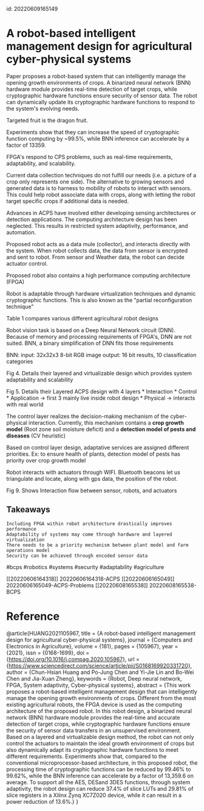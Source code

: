 id: 20220609165149
# A robot-based intelligent management design for agricultural cyber-physical systems

Paper proposes a robot-based system that can intelligently manage the opening growth environments of crops. A binarized neural network (BNN) hardware module provides real-time detection of target crops, while cryptographic hardware functions ensure security of sensor data. The robot can dynamically update its cryptographic hardware functions to respond to the system's evolving needs.

Targeted fruit is the dragon fruit.

Experiments show that they can increase the speed of cryptographic function computing by ~99.5%, while BNN inference can accelerate by a factor of 13359.

FPGA's respond to CPS problems, such as real-time requirements, adaptability, and scalability.

Current data collection techniques do not fulfill our needs (i.e. a picture of a crop only represents one side). The alternative to growing sensors and generated data is to harness to mobility of robots to interact with sensors. This could help robot associate data with crops, along with letting the robot target specific crops if additional data is needed.

Advances in ACPS have involved either developing sensing architectures or detection applications. The computing architecture design has been neglected. This results in restricted system adaptivity, performance, and automation.

Proposed robot acts as a data mule (collector), and interacts directly with the system. When robot collects data, the data from sensor is encrypted and sent to robot. From sensor and Weather data, the robot can decide actuator control.

Proposed robot also contains a high performance computing architecture (FPGA)

Robot is adaptable through hardware virtualization techniques and dynamic cryptographic functions. This is also known as the "partial reconfiguration technique"

Table 1 compares various different agricultural robot designs

Robot vision task is based on a Deep Neural Network circuit (DNN). Because of memory and processing requirements of FPGA's, DNN are not suited. BNN, a binary simplification of DNN fits those requirements

BNN:
    input: 32x32x3 8-bit RGB image
    output: 16 bit results, 10 classification categories
    
Fig 4. Details their layered and virtualizable design which provides system adaptability and scalability

Fig 5. Details their Layered ACPS design with 4 layers
    * Interaction
    * Control
    * Application → first 3 mainly live inside robot design
    * Physical → interacts with real world

The control layer realizes the decision-making mechanism of the cyber-physical interaction. Currently, this mechanism contains a **crop growth model** (Root zone soil moisture deficit) and a **detection model of pests and diseases** (CV heuristic)

Based on control layer design, adaptative services are assigned different priorities. Ex: to ensure health of plants, detection model of pests has priority over crop growth model

Robot interacts with actuators through WIFI. Bluetooth beacons let us triangulate and locate, along with gps data, the position of the robot. 

Fig 9. Shows Interaction flow between sensor, robots, and actuators

## Takeaways
    Including FPGA within robot architecture drastically improves performance
    Adaptability of systems may come through hardware and layered virtualization
    There needs to be a priority mechanism between plant model and farm operations model
    Security can be achieved through encoded sensor data

#bcps
#robotics
#systems
#security
#adaptability
#agriculture

[[20220606164318]] 20220606164318-ACPS
[[20220606165049]] 20220606165049-ACPS-Problems
[[20220608165538]] 20220608165538-BCPS

# Reference
@article{HUANG2021105967,
title = {A robot-based intelligent management design for agricultural cyber-physical systems},
journal = {Computers and Electronics in Agriculture},
volume = {181},
pages = {105967},
year = {2021},
issn = {0168-1699},
doi = {https://doi.org/10.1016/j.compag.2020.105967},
url = {https://www.sciencedirect.com/science/article/pii/S0168169920331720},
author = {Chun-Hsian Huang and Po-Jung Chen and Yi-Jie Lin and Bo-Wei Chen and Jia-Xuan Zheng},
keywords = {Robot, Deep neural network, FPGA, System adaptivity, Cyber-physical systems},
abstract = {This work proposes a robot-based intelligent management design that can intelligently manage the opening growth environments of crops. Different from the most existing agricultural robots, the FPGA device is used as the computing architecture of the proposed robot. In this robot design, a binarized neural network (BNN) hardware module provides the real-time and accurate detection of target crops, while cryptographic hardware functions ensure the security of sensor data transfers in an unsupervised environment. Based on a layered and virtualizable design method, the robot can not only control the actuators to maintain the ideal growth environment of crops but also dynamically adapt its cryptographic hardware functions to meet different requirements. Experiments show that, compared to the conventional microprocessor-based architecture, in this proposed robot, the processing time of cryptographic functions can be reduced by 99.46% to 99.62%, while the BNN inference can accelerate by a factor of 13,359.6 on average. To support all the AES, DESand 3DES functions, through system adaptivity, the robot design can reduce 37.4% of slice LUTs and 29.81% of slice registers in a Xilinx Zynq XC7Z020 device, while it can result in a power reduction of 13.6%.}
}